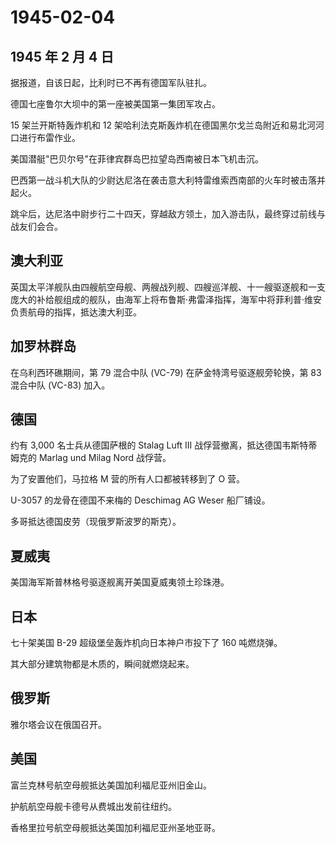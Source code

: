 # 1945-02-04

## 1945 年 2 月 4 日

据报道，自该日起，比利时已不再有德国军队驻扎。

德国七座鲁尔大坝中的第一座被美国第一集团军攻占。

15 架兰开斯特轰炸机和 12
架哈利法克斯轰炸机在德国黑尔戈兰岛附近和易北河河口进行布雷作业。

美国潜艇"巴贝尔号"在菲律宾群岛巴拉望岛西南被日本飞机击沉。

巴西第一战斗机大队的少尉达尼洛在袭击意大利特雷维索西南部的火车时被击落并起火。

跳伞后，达尼洛中尉步行二十四天，穿越敌方领土，加入游击队，最终穿过前线与战友们会合。

## 澳大利亚

英国太平洋舰队由四艘航空母舰、两艘战列舰、四艘巡洋舰、十一艘驱逐舰和一支庞大的补给舰组成的舰队，由海军上将布鲁斯·弗雷泽指挥，海军中将菲利普·维安负责航母的指挥，抵达澳大利亚。

## 加罗林群岛

在乌利西环礁期间，第 79 混合中队 (VC-79) 在萨金特湾号驱逐舰旁轮换，第 83
混合中队 (VC-83) 加入。

## 德国

约有 3,000 名士兵从德国萨根的 Stalag Luft III
战俘营撤离，抵达德国韦斯特蒂姆克的 Marlag und Milag Nord 战俘营。

为了安置他们，马拉格 M 营的所有人口都被转移到了 O 营。

U-3057 的龙骨在德国不来梅的 Deschimag AG Weser 船厂铺设。

多哥抵达德国皮劳（现俄罗斯波罗的斯克）。

## 夏威夷

美国海军斯普林格号驱逐舰离开美国夏威夷领土珍珠港。

## 日本

七十架美国 B-29 超级堡垒轰炸机向日本神户市投下了 160 吨燃烧弹。

其大部分建筑物都是木质的，瞬间就燃烧起来。

## 俄罗斯

雅尔塔会议在俄国召开。

## 美国

富兰克林号航空母舰抵达美国加利福尼亚州旧金山。

护航航空母舰卡德号从费城出发前往纽约。

香格里拉号航空母舰抵达美国加利福尼亚州圣地亚哥。

